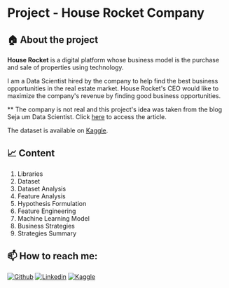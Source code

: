 # Project - House Rocket Company

## 🏠 About the project  

**House Rocket** is a digital platform whose business model is the purchase and sale of properties using technology.

I am a Data Scientist hired by the company to help find the best business opportunities in the real estate market. House Rocket's CEO would like to maximize the company's revenue by finding good business opportunities.

** The company is not real and this project's idea was taken from the blog Seja um Data Scientist. Click [here](https://sejaumdatascientist.com/os-5-projetos-de-data-science-que-fara-o-recrutador-olhar-para-voce/) to access the article.

The dataset is available on [Kaggle](https://www.kaggle.com/harlfoxem/housesalesprediction).

## 📈 Content

1. Libraries
2. Dataset
3. Dataset Analysis
4. Feature Analysis
5. Hypothesis Formulation
6. Feature Engineering
7. Machine Learning Model
8. Business Strategies
9. Strategies Summary


## 📫 How to reach me: 

[![Github](https://img.shields.io/badge/-Github-333?style=flat&logo=Github&logoColor=white)](https://github.com/vitorlavor)
[![Linkedin](https://img.shields.io/badge/-LinkedIn-blue?style=flat&logo=Linkedin&logoColor=white)](https://www.linkedin.com/in/vitorlavor/)
[![Kaggle](https://img.shields.io/badge/-Kaggle-20beff?style=flat&logo=Kaggle&logoColor=white)](https://www.kaggle.com/vitorlavor)
